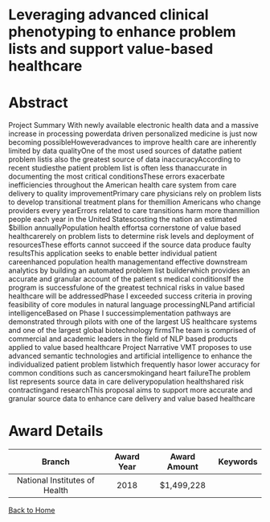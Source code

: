 
Leveraging advanced clinical phenotyping to enhance problem lists and support value-based healthcare
====================================================================================================

# Abstract


Project Summary With newly available electronic health data and a massive increase in processing powerdata driven personalized medicine is just now becoming possibleHoweveradvances to improve health care are inherently limited by data qualityOne of the most used sources of datathe patient problem listis also the greatest source of data inaccuracyAccording to recent studiesthe patient problem list is often less thanaccurate in documenting the most critical conditionsThese errors exacerbate inefficiencies throughout the American health care system from care delivery to quality improvementPrimary care physicians rely on problem lists to develop transitional treatment plans for themillion Americans who change providers every yearErrors related to care transitions harm more thanmillion people each year in the United Statescosting the nation an estimated $billion annuallyPopulation health effortsa cornerstone of value based healthcarerely on problem lists to determine risk levels and deployment of resourcesThese efforts cannot succeed if the source data produce faulty resultsThis application seeks to enable better individual patient careenhanced population health managementand effective downstream analytics by building an automated problem list builderwhich provides an accurate and granular account of the patient s medical conditionsIf the program is successfulone of the greatest technical risks in value based healthcare will be addressedPhase I exceeded success criteria in proving feasibility of core modules in natural language processingNLPand artificial intelligenceBased on Phase I successimplementation pathways are demonstrated through pilots with one of the largest US healthcare systems and one of the largest global biotechnology firmsThe team is comprised of commercial and academic leaders in the field of NLP based products applied to value based healthcare Project Narrative VMT proposes to use advanced semantic technologies and artificial intelligence to enhance the individualized patient problem listwhich frequently hasor lower accuracy for common conditions such as cancersmokingand heart failureThe problem list represents source data in care deliverypopulation healthshared risk contractingand researchThis proposal aims to support more accurate and granular source data to enhance care delivery and value based healthcare  

# Award Details

|Branch|Award Year|Award Amount|Keywords|
| :---: | :---: | :---: | :---: |
|National Institutes of Health|2018|$1,499,228||
  
  


[Back to Home](https://github.com/chrischow/dod_sbir_awards#2578)